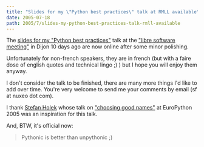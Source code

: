 ```yaml
---
title: "Slides for my \"Python best practices\" talk at RMLL available"
date: 2005-07-18
path: 2005/7/slides-my-python-best-practices-talk-rmll-available
---
```


The <a href="http://www.nuxeo.com/publications/slides/meilleures-pratiques-du">slides
for my "Python best practices"</a> talk at the <a href="http://2005.rencontresmondiales.org/sections">"libre software
meeting"</a> in Dijon 10 days ago are now online after some minor 
polishing.

Unfortunately for non-french speakers, they are in french (but with a faire 
dose of english quotes and technical lingo ;) ) but I hope you will enjoy 
them anyway.

I don't consider the talk to be finished, there are many more things I'd 
like to add over time. You're very welcome to send me your comments by email (sf at nuxeo dot com).

I thank [Stefan Holek](http://twitter.com/#!/stefanholek) whose talk on <a href="http://www.python-in-business.org/ep2005/talk.chtml?talk=3001&amp;track=770">
"choosing good names"</a> at EuroPython 2005 was an inspiration for this 
talk.

And, BTW, it's official now:
<blockquote>
Pythonic is better than unpythonic ;)
</blockquote> 

